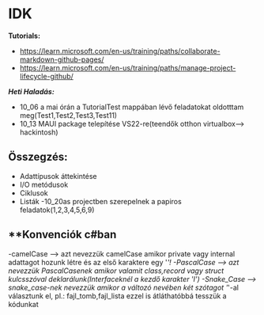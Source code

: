 
# IDK

**Tutorials:**

 - https://learn.microsoft.com/en-us/training/paths/collaborate-markdown-github-pages/
 - https://learn.microsoft.com/en-us/training/paths/manage-project-lifecycle-github/

***Heti Haladás:***

 - 10_06 a mai órán a TutorialTest mappában lévő feladatokat oldotttam
   meg(Test1,Test2,Test3,Test11)
 - 10_13 MAUI package telepítése VS22-re(teendők otthon virtualbox--> hackintosh)

Összegzés:
  -

 -   Adattípusok áttekintése
 - I/O metódusok
 - Ciklusok
 - Listák
 -10_20as projectben szerepelnek a papiros feladatok(1,2,3,4,5,6,9)

**Konvenciók c#ban
-

-camelCase --> azt nevezzük camelCase amikor private vagy internal adattagot hozunk létre és az első karaktere egy '_'!
-PascalCase --> azt nevezzük PascalCasenek amikor valamit class,record vagy struct kulcsszóval deklarálunk(Interfaceknél a kezdő karakter 'I')
-Snake_Case --> snake_case-nek nevezzük amikor a változó nevében két szótagot '_'-al választunk el, pl.: fajl_tomb,fajl_lista ezzel is átláthatóbbá tesszük a kódunkat